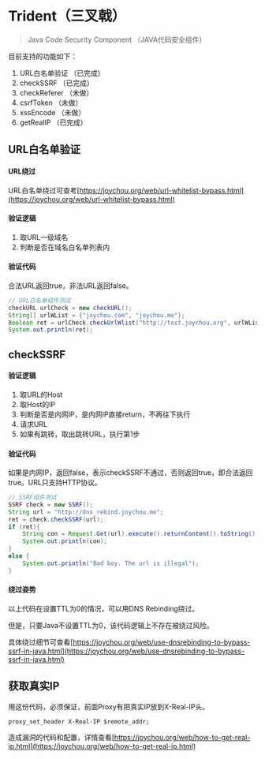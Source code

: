 # Trident（三叉戟）

> Java Code Security Component （JAVA代码安全组件）

目前支持的功能如下：

1. URL白名单验证 （已完成）
2. checkSSRF （已完成）
3. checkReferer （未做）
4. csrfToken （未做）
5. xssEncode （未做）
6. getRealIP （已完成）

## URL白名单验证

#### URL绕过

URL白名单绕过可查考[https://joychou.org/web/url-whitelist-bypass.html](https://joychou.org/web/url-whitelist-bypass.html)

#### 验证逻辑

1. 取URL一级域名
2. 判断是否在域名白名单列表内

#### 验证代码
 
合法URL返回true，非法URL返回false。

```java
// URL白名单组件测试
checkURL urlCheck = new checkURL();
String[] urlWList = {"joychou.com", "joychou.me"};
Boolean ret = urlCheck.checkUrlWlist("http://test.joychou.org", urlWList);
System.out.println(ret);

```

## checkSSRF


#### 验证逻辑

1. 取URL的Host
2. 取Host的IP
3. 判断是否是内网IP，是内网IP直接return，不再往下执行
4. 请求URL
5. 如果有跳转，取出跳转URL，执行第1步

#### 验证代码

如果是内网IP，返回false，表示checkSSRF不通过，否则返回true，即合法返回true。URL只支持HTTP协议。

```java
// SSRF组件测试
SSRF check = new SSRF();
String url = "http://dns_rebind.joychou.me";
ret = check.checkSSRF(url);
if (ret){
    String con = Request.Get(url).execute().returnContent().toString();
    System.out.println(con);
}
else {
    System.out.println("Bad boy. The url is illegal");
}
```

#### 绕过姿势


以上代码在设置TTL为0的情况，可以用DNS Rebinding绕过。

但是，只要Java不设置TTL为0，该代码逻辑上不存在被绕过风险。

具体绕过细节可查看[https://joychou.org/web/use-dnsrebinding-to-bypass-ssrf-in-java.html](https://joychou.org/web/use-dnsrebinding-to-bypass-ssrf-in-java.html)

## 获取真实IP


用这份代码，必须保证，前面Proxy有把真实IP放到X-Real-IP头。

```
proxy_set_header X-Real-IP $remote_addr;
```

造成漏洞的代码和配置，详情查看[https://joychou.org/web/how-to-get-real-ip.html](https://joychou.org/web/how-to-get-real-ip.html)